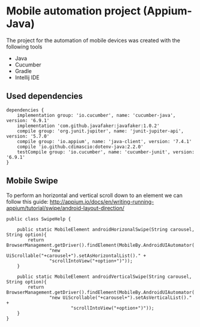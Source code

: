 # Mobile automation project (Appium-Java)

The project for the automation of mobile devices was created with the following tools

* Java
* Cucumber
* Gradle
* Intellij IDE

## Used dependencies

```
dependencies {
    implementation group: 'io.cucumber', name: 'cucumber-java', version: '6.9.1'
    implementation 'com.github.javafaker:javafaker:1.0.2'
    compile group: 'org.junit.jupiter', name: 'junit-jupiter-api', version: '5.7.0'
    compile group: 'io.appium', name: 'java-client', version: '7.4.1'
    compile 'io.github.cdimascio:dotenv-java:2.2.0'
    testCompile group: 'io.cucumber', name: 'cucumber-junit', version: '6.9.1'
}
```

## Mobile Swipe

To perform an horizontal and vertical scroll down to an element we can follow this
guide: http://appium.io/docs/en/writing-running-appium/tutorial/swipe/android-layout-direction/

```
public class SwipeHelp {

    public static MobileElement androidHorizonalSwipe(String carousel, String option){
        return BrowserManagement.getDriver().findElement(MobileBy.AndroidUIAutomator(
                "new UiScrollable("+carousel+").setAsHorizontalList()." +
                "scrollIntoView("+option+")"));
    }

    public static MobileElement androidVerticalSwipe(String carousel, String option){
        return BrowserManagement.getDriver().findElement(MobileBy.AndroidUIAutomator(
                "new UiScrollable("+carousel+").setAsVerticalList()." +
                        "scrollIntoView("+option+")"));
    }
}
```
